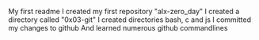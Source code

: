 My first readme
I created my first repository "alx-zero_day"
I created a directory called "0x03-git"
I created directories bash, c and js
I committed my changes to github
And learned numerous github commandlines
